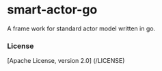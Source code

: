 # smart-actor-go
A frame work for standard actor model written in go. 

### License
[Apache License, version 2.0] (/LICENSE)
